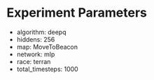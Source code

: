 # Experiment Parameters

- algorithm: deepq
- hiddens: 256
- map: MoveToBeacon
- network: mlp
- race: terran
- total_timesteps: 1000
